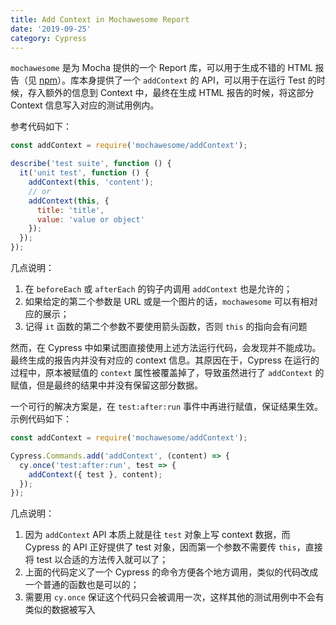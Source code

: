 ```yaml
---
title: Add Context in Mochawesome Report
date: '2019-09-25'
category: Cypress
---
```


`mochawesome` 是为 Mocha 提供的一个 Report 库，可以用于生成不错的 HTML 报告（见 [npm](https://www.npmjs.com/package/mochawesome)）。库本身提供了一个 `addContext` 的 API，可以用于在运行 Test 的时候，存入额外的信息到 Context 中，最终在生成 HTML 报告的时候，将这部分 Context 信息写入对应的测试用例内。

参考代码如下：

```javascript
const addContext = require('mochawesome/addContext');

describe('test suite', function () {
  it('unit test', function () {
    addContext(this, 'content');
    // or
    addContext(this, {
      title: 'title',
      value: 'value or object'
    });
  });
});
```

几点说明：

1. 在 `beforeEach` 或 `afterEach` 的钩子内调用 `addContext` 也是允许的；
2. 如果给定的第二个参数是 URL 或是一个图片的话，`mochawesome` 可以有相对应的展示；
3. 记得 `it` 函数的第二个参数不要使用箭头函数，否则 `this` 的指向会有问题

然而，在 Cypress 中如果试图直接使用上述方法运行代码，会发现并不能成功。最终生成的报告内并没有对应的 context 信息。其原因在于，Cypress 在运行的过程中，原本被赋值的 `context` 属性被覆盖掉了，导致虽然进行了 `addContext` 的赋值，但是最终的结果中并没有保留这部分数据。

一个可行的解决方案是，在 `test:after:run` 事件中再进行赋值，保证结果生效。示例代码如下：

```javascript
const addContext = require('mochawesome/addContext');

Cypress.Commands.add('addContext', (content) => {
  cy.once('test:after:run', test => {
    addContext({ test }, content);
  });
});
```

几点说明：

1. 因为 `addContext` API 本质上就是往 `test` 对象上写 context 数据，而 Cypress 的 API 正好提供了 test 对象，因而第一个参数不需要传 `this`，直接将 test 以合适的方法传入就可以了；
2. 上面的代码定义了一个 Cypress 的命令方便各个地方调用，类似的代码改成一个普通的函数也是可以的；
3. 需要用 `cy.once` 保证这个代码只会被调用一次，这样其他的测试用例中不会有类似的数据被写入

